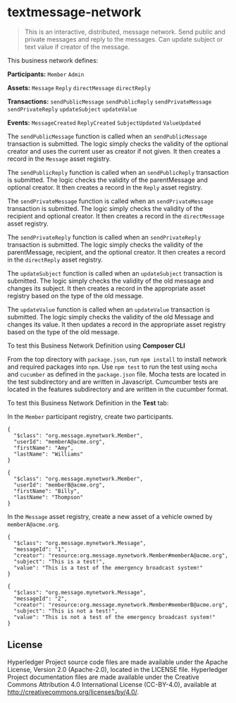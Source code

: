 # textmessage-network

> This is an interactive, distributed, message network.  Send public and private messages and reply to the messages.  Can update subject or text value if creator of the message.

This business network defines:

**Participants:**
`Member` `Admin`

**Assets:**
`Message` `Reply` `directMessage` `directReply`

**Transactions:**
`sendPublicMessage` `sendPublicReply` `sendPrivateMessage` `sendPrivateReply` `updateSubject` `updateValue`

**Events:**
`MessageCreated` `ReplyCreated` `SubjectUpdated` `ValueUpdated`

The `sendPublicMessage` function is called when an `sendPublicMessage` transaction is submitted. The logic simply checks the validity of the optional creator and uses the current user as creator if not given.  It then creates a record in the `Message` asset registry.

The `sendPublicReply` function is called when an `sendPublicReply` transaction is submitted. The logic checks the validity of the parentMessage and optional creator.  It then creates a record in the `Reply` asset registry.

The `sendPrivateMessage` function is called when an `sendPrivateMessage` transaction is submitted. The logic simply checks the validity of the recipient and optional creator.  It then creates a record in the `directMessage` asset registry.

The `sendPrivateReply` function is called when an `sendPrivateReply` transaction is submitted. The logic simply checks the validity of the parentMessage, recipient, and the optional creator.  It then creates a record in the `directReply` asset registry.

The `updateSubject` function is called when an `updateSubject` transaction is submitted. The logic simply checks the validity of the old message and changes its subject.  It then creates a record in the appropriate asset registry based on the type of the old message.

The `updateValue` function is called when an `updateValue` transaction is submitted. The logic simply checks the validity of the old Message and changes its value.  It then updates a record in the appropriate asset registry based on the type of the old message.

To test this Business Network Definition using **Composer CLI**

From the top directory with `package.json`, run `npm install` to install network and required packages into `npm`.  Use `npm test` to run the test using `mocha` and `cucumber` as defined in the `package.json` file.  Mocha tests are located in the test subdirectory and are written in Javascript.  Cumcumber tests are located in the features subdirectory and are written in the cucumber format.

To test this Business Network Definition in the **Test** tab:

In the `Member` participant registry, create two participants.

```
{
  "$class": "org.message.mynetwork.Member",
  "userId": "memberA@acme.org",
  "firstName": "Amy",
  "lastName": "Williams"
}
```

```
{
  "$class": "org.message.mynetwork.Member",
  "userId": "memberB@acme.org",
  "firstName": "Billy",
  "lastName": "Thompson"
}
```
In the `Message` asset registry, create a new asset of a vehicle owned by `memberA@acme.org`.

```
{
  "$class": "org.message.mynetwork.Message",
  "messageId": "1",
  "creator": "resource:org.message.mynetwork.Member#memberA@acme.org",
  "subject": "This is a test!",
  "value": "This is a test of the emergency broadcast system!"
}
```

```
{
  "$class": "org.message.mynetwork.Message",
  "messageId": "2",
  "creator": "resource:org.message.mynetwork.Member#memberB@acme.org",
  "subject": "This is not a test!",
  "value": "This is not a test of the emergency broadcast system!"
}
```


## License <a name="license"></a>
Hyperledger Project source code files are made available under the Apache License, Version 2.0 (Apache-2.0), located in the LICENSE file. Hyperledger Project documentation files are made available under the Creative Commons Attribution 4.0 International License (CC-BY-4.0), available at http://creativecommons.org/licenses/by/4.0/.